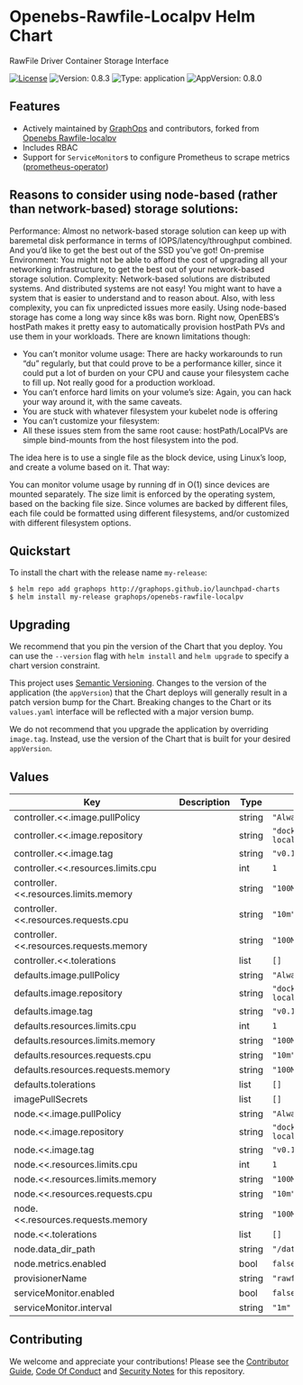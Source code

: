 # Openebs-Rawfile-Localpv Helm Chart

RawFile Driver Container Storage Interface

[![License](https://img.shields.io/badge/License-Apache%202.0-blue.svg)](https://opensource.org/licenses/Apache-2.0) ![Version: 0.8.3](https://img.shields.io/badge/Version-0.8.3-informational?style=flat-square) ![Type: application](https://img.shields.io/badge/Type-application-informational?style=flat-square) ![AppVersion: 0.8.0](https://img.shields.io/badge/AppVersion-0.8.0-informational?style=flat-square)

## Features

- Actively maintained by [GraphOps](https://graphops.xyz) and contributors, forked from [Openebs Rawfile-localpv](https://github.com/openebs/rawfile-localpv)
- Includes RBAC
- Support for `ServiceMonitor`s to configure Prometheus to scrape metrics ([prometheus-operator](https://github.com/prometheus-operator/prometheus-operator))

## Reasons to consider using node-based (rather than network-based) storage solutions:

Performance: Almost no network-based storage solution can keep up with baremetal disk performance in terms of IOPS/latency/throughput combined. And you’d like to get the best out of the SSD you’ve got!
On-premise Environment: You might not be able to afford the cost of upgrading all your networking infrastructure, to get the best out of your network-based storage solution.
Complexity: Network-based solutions are distributed systems. And distributed systems are not easy! You might want to have a system that is easier to understand and to reason about. Also, with less complexity, you can fix unpredicted issues more easily.
Using node-based storage has come a long way since k8s was born. Right now, OpenEBS’s hostPath makes it pretty easy to automatically provision hostPath PVs and use them in your workloads. There are known limitations though:

- You can’t monitor volume usage: There are hacky workarounds to run “du” regularly, but that could prove to be a performance killer, since it could put a lot of burden on your CPU and cause your filesystem cache to fill up. Not really good for a production workload.
- You can’t enforce hard limits on your volume’s size: Again, you can hack your way around it, with the same caveats.
- You are stuck with whatever filesystem your kubelet node is offering
- You can’t customize your filesystem:
- All these issues stem from the same root cause: hostPath/LocalPVs are simple bind-mounts from the host filesystem into the pod.

The idea here is to use a single file as the block device, using Linux’s loop, and create a volume based on it. That way:

You can monitor volume usage by running df in O(1) since devices are mounted separately.
The size limit is enforced by the operating system, based on the backing file size.
Since volumes are backed by different files, each file could be formatted using different filesystems, and/or customized with different filesystem options.

## Quickstart

To install the chart with the release name `my-release`:

```console
$ helm repo add graphops http://graphops.github.io/launchpad-charts
$ helm install my-release graphops/openebs-rawfile-localpv
```

## Upgrading

We recommend that you pin the version of the Chart that you deploy. You can use the `--version` flag with `helm install` and `helm upgrade` to specify a chart version constraint.

This project uses [Semantic Versioning](https://semver.org/). Changes to the version of the application (the `appVersion`) that the Chart deploys will generally result in a patch version bump for the Chart. Breaking changes to the Chart or its `values.yaml` interface will be reflected with a major version bump.

We do not recommend that you upgrade the application by overriding `image.tag`. Instead, use the version of the Chart that is built for your desired `appVersion`.

## Values

| Key | Description | Type | Default |
|-----|-------------|------|---------|
 | controller.<<.image.pullPolicy |  | string | `"Always"` |
 | controller.<<.image.repository |  | string | `"docker.io/openebs/rawfile-localpv"` |
 | controller.<<.image.tag |  | string | `"v0.11.0"` |
 | controller.<<.resources.limits.cpu |  | int | `1` |
 | controller.<<.resources.limits.memory |  | string | `"100Mi"` |
 | controller.<<.resources.requests.cpu |  | string | `"10m"` |
 | controller.<<.resources.requests.memory |  | string | `"100Mi"` |
 | controller.<<.tolerations |  | list | `[]` |
 | defaults.image.pullPolicy |  | string | `"Always"` |
 | defaults.image.repository |  | string | `"docker.io/openebs/rawfile-localpv"` |
 | defaults.image.tag |  | string | `"v0.11.0"` |
 | defaults.resources.limits.cpu |  | int | `1` |
 | defaults.resources.limits.memory |  | string | `"100Mi"` |
 | defaults.resources.requests.cpu |  | string | `"10m"` |
 | defaults.resources.requests.memory |  | string | `"100Mi"` |
 | defaults.tolerations |  | list | `[]` |
 | imagePullSecrets |  | list | `[]` |
 | node.<<.image.pullPolicy |  | string | `"Always"` |
 | node.<<.image.repository |  | string | `"docker.io/openebs/rawfile-localpv"` |
 | node.<<.image.tag |  | string | `"v0.11.0"` |
 | node.<<.resources.limits.cpu |  | int | `1` |
 | node.<<.resources.limits.memory |  | string | `"100Mi"` |
 | node.<<.resources.requests.cpu |  | string | `"10m"` |
 | node.<<.resources.requests.memory |  | string | `"100Mi"` |
 | node.<<.tolerations |  | list | `[]` |
 | node.data_dir_path |  | string | `"/data"` |
 | node.metrics.enabled |  | bool | `false` |
 | provisionerName |  | string | `"rawfile.csi.openebs.io"` |
 | serviceMonitor.enabled |  | bool | `false` |
 | serviceMonitor.interval |  | string | `"1m"` |

## Contributing

We welcome and appreciate your contributions! Please see the [Contributor Guide](/CONTRIBUTING.md), [Code Of Conduct](/CODE_OF_CONDUCT.md) and [Security Notes](/SECURITY.md) for this repository.